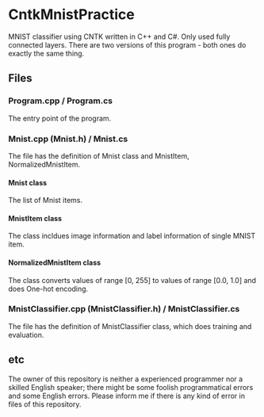 
# CntkMnistPractice
MNIST classifier using CNTK written in C++ and C#. Only used fully connected layers.
There are two versions of this program - both ones do exactly the same thing.

## Files
### Program.cpp / Program.cs
The entry point of the program.

### Mnist.cpp (Mnist.h) / Mnist.cs
The file has the definition of Mnist class and MnistItem, NormalizedMnistItem.
#### Mnist class
The list of Mnist items.
#### MnistItem class
The class incldues image information and label information of single MNIST item.
#### NormalizedMnistItem class
The class converts values of range [0, 255] to values of range [0.0, 1.0] and does One-hot encoding.

### MnistClassifier.cpp (MnistClassifier.h) / MnistClassifier.cs
The file has the definition of MnistClassifier class, which does training and evaluation.

## etc
The owner of this repository is neither a experienced programmer nor a skilled English speaker; there might be some foolish programmatical errors and some English errors. Please inform me if there is any kind of error in files of this repository.
